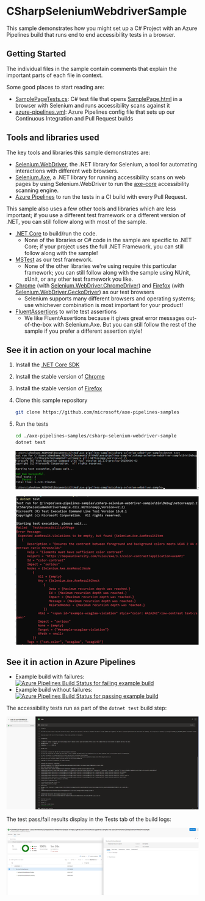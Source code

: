 # CSharpSeleniumWebdriverSample

This sample demonstrates how you might set up a C# Project with an Azure Pipelines build that runs end to end accessibility tests in a browser.

## Getting Started

The individual files in the sample contain comments that explain the important parts of each file in context.

Some good places to start reading are:

* [SamplePageTests.cs](./SamplePageTests.cs): C# test file that opens [SamplePage.html](./SamplePage.html) in a browser with Selenium and runs accessibility scans against it
* [azure-pipelines.yml](./azure-pipelines.yml): Azure Pipelines config file that sets up our Continuous Integration and Pull Request builds

## Tools and libraries used

The key tools and libraries this sample demonstrates are:

* [Selenium.WebDriver](https://www.seleniumhq.org), the .NET library for Selenium, a tool for automating interactions with different web browsers.
* [Selenium.Axe](https://github.com/TroyWalshProf/SeleniumAxeDotnet), a .NET library for running accessibility scans on web pages by using Selenium.WebDriver to run the [axe-core](https://github.com/dequelabs/axe-core) accessibility scanning engine.
* [Azure Pipelines](https://azure.microsoft.com/en-us/services/devops/pipelines/) to run the tests in a CI build with every Pull Request.

This sample also uses a few other tools and libraries which are less important; if you use a different test framework or a different version of .NET, you can still follow along with most of the sample.

* [.NET Core](https://dotnet.microsoft.com) to build/run the code.
  * None of the libraries or C# code in the sample are specific to .NET Core; if your project uses the full .NET Framework, you can still follow along with the sample!
* [MSTest](https://github.com/microsoft/testfx) as our test framework.
  * None of the other libraries we're using require this particular framework; you can still follow along with the sample using NUnit, xUnit, or any other test framework you like.
* [Chrome](https://google.com/chrome) (with [Selenium.WebDriver.ChromeDriver](https://github.com/jsakamoto/nupkg-selenium-webdriver-chromedriver/)) and [Firefox](https://www.mozilla.org/firefox/) (with [Selenium.WebDriver.GeckoDriver](https://github.com/jsakamoto/nupkg-selenium-webdriver-geckodriver/)) as our test browsers
  * Selenium supports many different browsers and operating systems; use whichever combination is most important for your product!
* [FluentAssertions](https://fluentassertions.com/) to write test assertions
  * We like FluentAssertions because it gives great error messages out-of-the-box with Selenium.Axe. But you can still follow the rest of the sample if you prefer a different assertion style!

## See it in action on your local machine

1. Install the [.NET Core SDK](https://dotnet.microsoft.com/download)
1. Install the stable version of [Chrome](https://www.google.com/chrome/)
1. Install the stable version of [Firefox](https://www.mozilla.org/en-US/firefox/)
1. Clone this sample repository

   ```sh
   git clone https://github.com/microsoft/axe-pipelines-samples
   ```

1. Run the tests

   ```sh
   cd ./axe-pipelines-samples/csharp-selenium-webdriver-sample
   dotnet test
   ```

   ![Screenshot of 'dotnet test' command showing all tests passing](./Resources/screenshot-dotnet-test-success.png)

   ![Screenshot of 'dotnet test' command showing some accessibility violations](./Resources/screenshot-dotnet-test-failure.png)

## See it in action in Azure Pipelines

* Example build with failures: [![Azure Pipelines Build Status for failing example build](https://dev.azure.com/accessibility-insights/axe-pipelines-samples/_apis/build/status/%5Bfailing%20example%5D%20csharp-selenium-webdriver-sample?branchName=main)](https://dev.azure.com/accessibility-insights/axe-pipelines-samples/_build/latest?definitionId=33&branchName=main)
* Example build without failures: [![Azure Pipelines Build Status for passing example build](https://dev.azure.com/accessibility-insights/axe-pipelines-samples/_apis/build/status/%5Bpassing%20example%5D%20csharp-selenium-webdriver-sample?branchName=main)](https://dev.azure.com/accessibility-insights/axe-pipelines-samples/_build/latest?definitionId=32&branchName=main)

<!--
  Note to maintainers: The below example images/links come from a specific build instead of the most recent build so we can link to specific tabs.
  If you update the links such that they point to a different build, make sure to mark that build as Retained so the links don't expire in a month.
-->
The accessibility tests run as part of the `dotnet test` build step:

[![Screenshot of "dotnet test" build logs in sample build](./Resources/screenshot-logs-tab.png)](https://dev.azure.com/accessibility-insights/axe-pipelines-samples/_build/results?buildId=2338&view=logs&j=12f1170f-54f2-53f3-20dd-22fc7dff55f9)

The test pass/fail results display in the Tests tab of the build logs:

[![Screenshot of Tests tab in sample build](./Resources/screenshot-tests-tab.png)](https://dev.azure.com/accessibility-insights/axe-pipelines-samples/_build/results?buildId=2338&view=ms.vss-test-web.build-test-results-tab&runId=6512&resultId=100000&paneView=debug)
